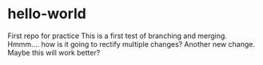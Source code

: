 # hello-world
First repo for practice
This is a first test of branching and merging.
Hmmm.... how is it going to rectify multiple changes?
Another new change. Maybe this will work better?
